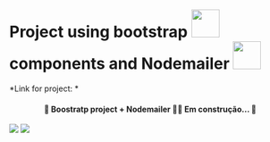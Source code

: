 # Project using bootstrap <img src="https://user-images.githubusercontent.com/41271210/151408390-958cc7e0-d079-429d-9e9f-0998a5710126.jpg" width="50" height="50" /> components and Nodemailer <img src="https://user-images.githubusercontent.com/41271210/158290129-63639cd0-d459-4b7f-a4ff-a1c6f280fe24.png" width="50" height="50"/>

*Link for project: *

<h4 align="center"> 🚧 Boostratp project + Nodemailer 👨‍💻 Em construção...  🚧</h4>

<img src="https://img.shields.io/static/v1?label=Maintenance&message=UP&color=<COLOR>&style=<STYLE>&logo=<LOGO>" /> <img src="https://img.shields.io/static/v1?label=Commits&message=UP&color=<COLOR>&style=<STYLE>&logo=<LOGO>" /> 
